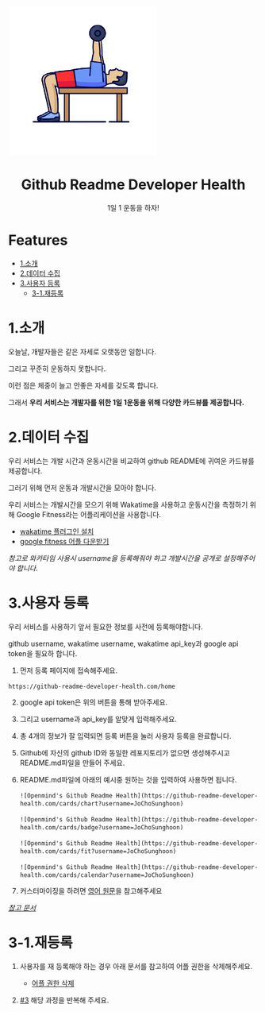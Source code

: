 <p algin="center">
    <img width="300px" src="./assets/gym.png" aling="center" alt="Github Readme Health" />
    <h1 align="center">Github Readme Developer Health</h1>
	<p align="center">1일 1 운동을 하자!</p>
</p>







# Features

- [1.소개](#1.소개)
- [2.데이터 수집](#2.데이터-수집)
- [3.사용자 등록](#3.사용자-등록)
  - [3-1.재등록](#3-1.재등록)





# 1.소개

오늘날, 개발자들은 같은 자세로 오랫동안 일합니다.

그리고 꾸준히 운동하지 못합니다.

이런 점은 체중이 늘고 안좋은 자세를 갖도록 합니다.

그래서 **우리 서비스는 개발자를 위한 1일 1운동을 위해 다양한 카드뷰를 제공합니다.**





# 2.데이터 수집

우리 서비스는 개발 시간과 운동시간을 비교하여 github README에 귀여운 카드뷰를 제공합니다.

그러기 위해 먼저 운동과 개발시간을 모아야 합니다.

우리 서비스는 개발시간을 모으기 위해 Wakatime을 사용하고 운동시간을 측정하기 위해 Google Fitness라는 어플리케이션을 사용합니다.

- [wakatime 플러그인 설치](https://wakatime.com/plugins)
- [google fitness 어플 다운받기](https://play.google.com/store/apps/details?id=com.google.android.apps.fitness&hl=ko&gl=US)

_참고로 와카타임 사용시 username을 등록해줘야 하고 개발시간을 공개로 설정해주어야 합니다._





# 3.사용자 등록

우리 서비스를 사용하기 앞서 필요한 정보를 사전에 등록해야합니다.

github username, wakatime username, wakatime api_key과 google api token을 필요하 합니다.

1. 먼저 등록 페이지에 접속해주세요.

```
https://github-readme-developer-health.com/home
```

2. google api token은 위의 버튼을 통해 받아주세요.

3. 그리고 username과 api_key를 알맞게 입력해주세요.

4. 총 4개의 정보가 잘 입력되면 등록 버튼을 눌러 사용자 등록을 완료합니다.

5. Github에 자신의 github ID와 동일한 레포지토리가 없으면 생성해주시고 README.md파일을 만들어 주세요.

6. README.md파일에 아래의 예시중 원하는 것을 입력하여 사용하면 됩니다.

   ```
   ![Openmind's Github Readme Health](https://github-readme-developer-health.com/cards/chart?username=JoChoSunghoon)
   
   ![Openmind's Github Readme Health](https://github-readme-developer-health.com/cards/badge?username=JoChoSunghoon)
   
   ![Openmind's Github Readme Health](https://github-readme-developer-health.com/cards/fit?username=JoChoSunghoon)
   
   ![Openmind's Github Readme Health](https://github-readme-developer-health.com/cards/calendar?username=JoChoSunghoon)
   ```

7. 커스터마이징을 하려면 [영어 원문](./README.md)을 참고해주세요

_[참고 문서](https://www.notion.so/Try-Our-Service-5a4bc3e932ed4139bb737d6f57c6f6a1)_



# 3-1.재등록

1. 사용자를 재 등록해야 하는 경우 아래 문서를 참고하여 어플 권한을 삭제해주세요.
   - [어플 권한 삭제](https://www.notion.so/Note-How-to-remove-third-party-account-access-8ea5291859664c4db94e8a18f8a46000)

2. [#3](#3.사용자-등록) 해당 과정을 반복해 주세요.







